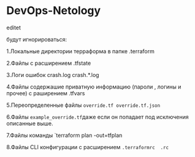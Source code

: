 # DevOps-Netology

editet

будут игнорироваться:

1.Локальные директории терраформа в папке .terraform

2.Файлы с расширением .tfstate

3.Логи ошибок crash.log crash.*.log

4.Файлы содержашие приватную информацию (пароли , логины и прочее) с раширением .tfvars

5.Переопределенные файлы `override.tf override.tf.json`

6.Файлы `example_override.tf`даже если он попадает под исключения описанные выше.

7.Файлы команды `terraform plan -out=tfplan

8.Файлы CLI конфигурации с расширением `.terraformrc  .rc`
